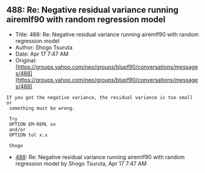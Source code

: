 ## 488: Re: Negative residual variance running airemlf90 with random regression model

- Title: 488: Re: Negative residual variance running airemlf90 with random regression model
- Author: Shogo Tsuruta
- Date: Apr 17 7:47 AM
- Original: [https://groups.yahoo.com/neo/groups/blupf90/conversations/messages/488](https://groups.yahoo.com/neo/groups/blupf90/conversations/messages/488)

```
If you got the negative variance, the residual variance is too small or 
 something must be wrong.

 Try
 OPTION EM-REML xx
 and/or
 OPTION tol x.x

 Shogo
```

- [488](0488.md): Re: Negative residual variance running airemlf90 with random regression model by Shogo Tsuruta, Apr 17 7:47 AM
